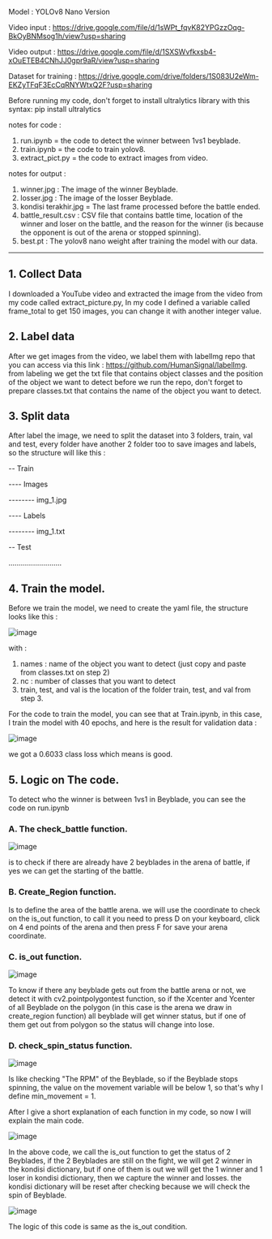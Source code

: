 Model : YOLOv8 Nano Version

Video input : https://drive.google.com/file/d/1sWPt_fqvK82YPGzzOqg-BkOyBNMsog1h/view?usp=sharing

Video output : https://drive.google.com/file/d/1SXSWvfkxsb4-xOuETEB4CNhJJ0gpr9aR/view?usp=sharing

Dataset for training : https://drive.google.com/drive/folders/1S083U2eWm-EKZyTFqF3EcCqRNYWtxQ2F?usp=sharing

Before running my code, don't forget to install ultralytics library with this syntax: pip install ultralytics

notes for code : 
1. run.ipynb = the code to detect the winner between 1vs1 beyblade.
2. train.ipynb = the code to train yolov8.
3. extract_pict.py = the code to extract images from video.

notes for output :
1. winner.jpg : The image of the winner Beyblade.
2. losser.jpg : The image of the losser Beyblade.
3. kondisi terakhir.jpg = The last frame processed before the battle ended.
4. battle_result.csv : CSV file that contains battle time, location of the winner and loser on the battle, and the reason for the winner (is because the opponent is out of the arena or stopped spinning).
5. best.pt : The yolov8 nano weight after training the model with our data.

-----------------------------------------------------------------------------------------------------------

## 1. Collect Data

I downloaded a YouTube video and extracted the image from the video from my code called extract_picture.py, In my code I defined a variable called frame_total to get 150 images, you can change it with another integer value.

## 2. Label data

After we get images from the video, we label them with labelImg repo that you can access via this link : https://github.com/HumanSignal/labelImg. from labeling we get the txt file that contains object classes and the position of the object we want to detect before we run the repo, don't forget to prepare classes.txt that contains the name of the object you want to detect.

## 3. Split data

After label the image, we need to split the dataset into 3 folders, train, val and test, every folder have another 2 folder too to save images and labels, so the structure will like this :

-- Train

---- Images

-------- img_1.jpg

---- Labels

-------- img_1.txt

-- Test

..........................

## 4. Train the model.

Before we train the model, we need to create the yaml file, the structure looks like this :

![image](https://github.com/RaffelRavionaldo/Kecilin-Beyblade-test/assets/94748637/3f9b8a92-4db1-4e75-ba2c-fa2c3a0ca3e3)

with :

1. names : name of the object you want to detect (just copy and paste from classes.txt on step 2)
2. nc : number of classes that you want to detect
3. train, test, and val is the location of the folder train, test, and val from step 3.

For the code to train the model, you can see that at Train.ipynb, in this case, I train the model with 40 epochs, and here is the result for validation data :

![image](https://github.com/RaffelRavionaldo/Kecilin-Beyblade-test/assets/94748637/12ce8c9f-1499-4caf-b4ee-733a067f5017)

we got a 0.6033 class loss which means is good.

## 5. Logic on The code.

To detect who the winner is between 1vs1 in Beyblade, you can see the code on run.ipynb

### A. The check_battle function.

![image](https://github.com/RaffelRavionaldo/Kecilin-Beyblade-test/assets/94748637/cd472899-5e2d-4ad3-a263-b307ac5bc4f7)

is to check if there are already have 2 beyblades in the arena of battle, if yes we can get the starting of the battle.

### B. Create_Region function.

Is to define the area of the battle arena. we will use the coordinate to check on the is_out function, to call it you need to press D on your keyboard, click on 4 end points of the arena and then press F for save your arena coordinate.

### C. is_out function.

![image](https://github.com/RaffelRavionaldo/Kecilin-Beyblade-test/assets/94748637/fc92fa1e-6d48-40bb-b883-13a9b10f82e2)

To know if there any beyblade gets out from the battle arena or not, we detect it with cv2.pointpolygontest function, so if the Xcenter and Ycenter of all Beyblade on the polygon (in this case is the arena we draw in create_region function) all beyblade will get winner status, but if one of them get out from polygon so the status will change into lose.

### D. check_spin_status function.

![image](https://github.com/RaffelRavionaldo/Kecilin-Beyblade-test/assets/94748637/cebe8e20-cec3-4c67-86b7-8d0ff804acfd)

Is like checking "The RPM" of the Beyblade, so if the Beyblade stops spinning, the value on the movement variable will be below 1, so that's why I define min_movement = 1.

After I give a short explanation of each function in my code, so now I will explain the main code.

![image](https://github.com/RaffelRavionaldo/Kecilin-Beyblade-test/assets/94748637/1482814d-e3c5-4ee4-aca4-bf5a4d0e0c0a)

In the above code, we call the is_out function to get the status of 2 Beyblades, if the 2 Beyblades are still on the fight, we will get 2 winner in the kondisi dictionary, but if one of them is out we will get the 1 winner and 1 loser in kondisi dictionary, then we capture the winner and losses. the kondisi dictionary will be reset after checking because we will check the spin of Beyblade.

![image](https://github.com/RaffelRavionaldo/Kecilin-Beyblade-test/assets/94748637/be4dd80b-872b-4c63-8de6-536c40e9ea65)

The logic of this code is same as the is_out condition.
